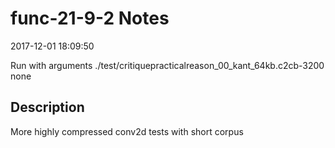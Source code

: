 # func-21-9-2 Notes

2017-12-01 18:09:50

Run with arguments ./test/critiquepracticalreason_00_kant_64kb.c2cb-3200 none

## Description

More highly compressed conv2d tests with short corpus

